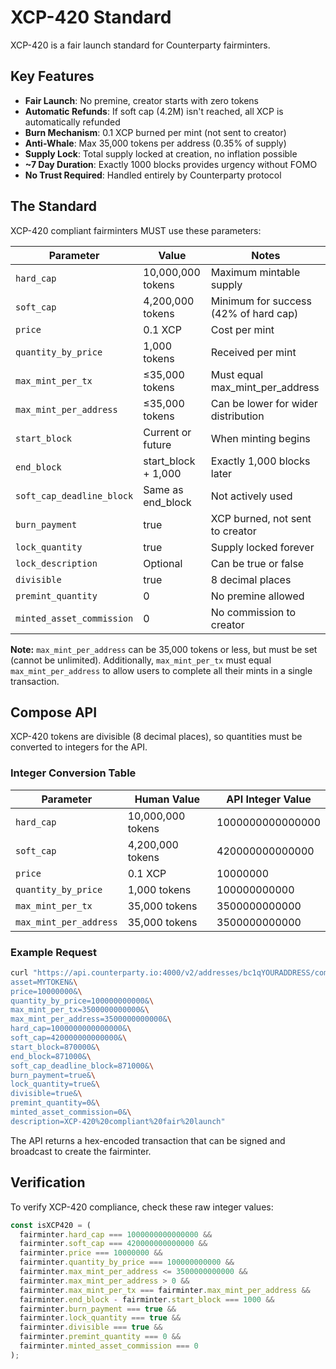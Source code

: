 # XCP-420 Standard

XCP-420 is a fair launch standard for Counterparty fairminters.

## Key Features

- **Fair Launch**: No premine, creator starts with zero tokens
- **Automatic Refunds**: If soft cap (4.2M) isn't reached, all XCP is automatically refunded
- **Burn Mechanism**: 0.1 XCP burned per mint (not sent to creator)
- **Anti-Whale**: Max 35,000 tokens per address (0.35% of supply)
- **Supply Lock**: Total supply locked at creation, no inflation possible
- **~7 Day Duration**: Exactly 1000 blocks provides urgency without FOMO
- **No Trust Required**: Handled entirely by Counterparty protocol

## The Standard

XCP-420 compliant fairminters MUST use these parameters:

| Parameter | Value | Notes |
|-----------|-------|-------|
| `hard_cap` | 10,000,000 tokens | Maximum mintable supply |
| `soft_cap` | 4,200,000 tokens | Minimum for success (42% of hard cap) |
| `price` | 0.1 XCP | Cost per mint |
| `quantity_by_price` | 1,000 tokens | Received per mint |
| `max_mint_per_tx` | ≤35,000 tokens | Must equal max_mint_per_address |
| `max_mint_per_address` | ≤35,000 tokens | Can be lower for wider distribution |
| `start_block` | Current or future | When minting begins |
| `end_block` | start_block + 1,000 | Exactly 1,000 blocks later |
| `soft_cap_deadline_block` | Same as end_block | Not actively used |
| `burn_payment` | true | XCP burned, not sent to creator |
| `lock_quantity` | true | Supply locked forever |
| `lock_description` | Optional | Can be true or false |
| `divisible` | true | 8 decimal places |
| `premint_quantity` | 0 | No premine allowed |
| `minted_asset_commission` | 0 | No commission to creator |

**Note:** `max_mint_per_address` can be 35,000 tokens or less, but must be set (cannot be unlimited). Additionally, `max_mint_per_tx` must equal `max_mint_per_address` to allow users to complete all their mints in a single transaction.

## Compose API

XCP-420 tokens are divisible (8 decimal places), so quantities must be converted to integers for the API.

### Integer Conversion Table

| Parameter | Human Value | API Integer Value |
|-----------|------------|-------------------|
| `hard_cap` | 10,000,000 tokens | 1000000000000000 |
| `soft_cap` | 4,200,000 tokens | 420000000000000 |
| `price` | 0.1 XCP | 10000000 |
| `quantity_by_price` | 1,000 tokens | 100000000000 |
| `max_mint_per_tx` | 35,000 tokens | 3500000000000 |
| `max_mint_per_address` | 35,000 tokens | 3500000000000 |

### Example Request

```bash
curl "https://api.counterparty.io:4000/v2/addresses/bc1qYOURADDRESS/compose/fairminter?\
asset=MYTOKEN&\
price=10000000&\
quantity_by_price=100000000000&\
max_mint_per_tx=3500000000000&\
max_mint_per_address=3500000000000&\
hard_cap=1000000000000000&\
soft_cap=420000000000000&\
start_block=870000&\
end_block=871000&\
soft_cap_deadline_block=871000&\
burn_payment=true&\
lock_quantity=true&\
divisible=true&\
premint_quantity=0&\
minted_asset_commission=0&\
description=XCP-420%20compliant%20fair%20launch"
```

The API returns a hex-encoded transaction that can be signed and broadcast to create the fairminter.

## Verification

To verify XCP-420 compliance, check these raw integer values:

```javascript
const isXCP420 = (
  fairminter.hard_cap === 1000000000000000 &&
  fairminter.soft_cap === 420000000000000 &&
  fairminter.price === 10000000 &&
  fairminter.quantity_by_price === 100000000000 &&
  fairminter.max_mint_per_address <= 3500000000000 &&
  fairminter.max_mint_per_address > 0 &&
  fairminter.max_mint_per_tx === fairminter.max_mint_per_address &&
  fairminter.end_block - fairminter.start_block === 1000 &&
  fairminter.burn_payment === true &&
  fairminter.lock_quantity === true &&
  fairminter.divisible === true &&
  fairminter.premint_quantity === 0 &&
  fairminter.minted_asset_commission === 0
);
```

